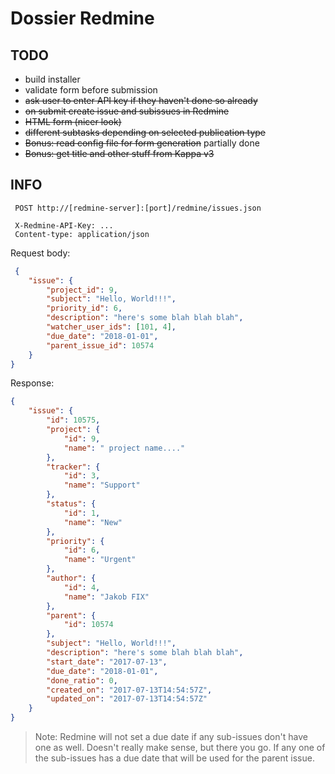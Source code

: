 # Dossier Redmine

## TODO

* build installer
* validate form before submission
* ~~ask user to enter API key if they haven't done so already~~
* ~~on submit create issue and subissues in Redmine~~
* ~~HTML form (nicer look)~~
* ~~different subtasks depending on selected publication type~~
* ~~Bonus: read config file for form generation~~ partially done
* ~~Bonus: get title and other stuff from Kappa v3~~

## INFO

```text
 POST http://[redmine-server]:[port]/redmine/issues.json

 X-Redmine-API-Key: ...
 Content-type: application/json
```

Request body:

```json
 {
	"issue": {
		"project_id": 9,
		"subject": "Hello, World!!!",
		"priority_id": 6,
		"description": "here's some blah blah blah",
		"watcher_user_ids": [101, 4],
		"due_date": "2018-01-01",
		"parent_issue_id": 10574
	}
}
```

Response:

```json
{
    "issue": {
        "id": 10575,
        "project": {
            "id": 9,
            "name": " project name...."
        },
        "tracker": {
            "id": 3,
            "name": "Support"
        },
        "status": {
            "id": 1,
            "name": "New"
        },
        "priority": {
            "id": 6,
            "name": "Urgent"
        },
        "author": {
            "id": 4,
            "name": "Jakob FIX"
        },
        "parent": {
            "id": 10574
        },
        "subject": "Hello, World!!!",
        "description": "here's some blah blah blah",
        "start_date": "2017-07-13",
        "due_date": "2018-01-01",
        "done_ratio": 0,
        "created_on": "2017-07-13T14:54:57Z",
        "updated_on": "2017-07-13T14:54:57Z"
    }
}
```

> Note: Redmine will not set a due date if any sub-issues don't have one as well. Doesn't really make sense, but there you go. If any one of the sub-issues has a due date that will be used for the parent issue.
